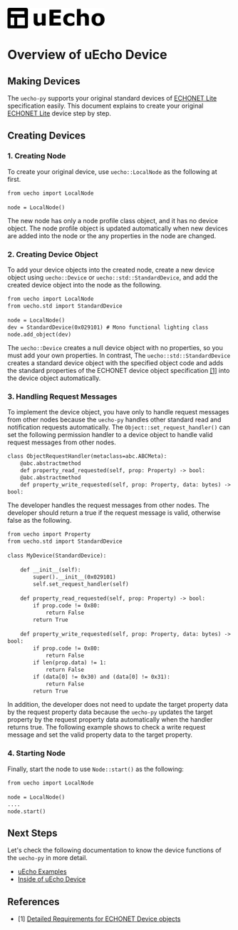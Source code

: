 ![logo](img/logo.png)

# Overview of uEcho Device

## Making Devices

The `uecho-py` supports your original standard devices of [ECHONET Lite][enet] specification easily. This document explains to create your original  [ECHONET Lite][enet] device step by step.

## Creating Devices

### 1. Creating Node

To create your original device, use `uecho::LocalNode` as the following at first.


```
from uecho import LocalNode

node = LocalNode()
```

The new node has only a node profile class object, and it has no device object. The node profile object is updated automatically when new devices are added into the node or the any properties in the node are changed.

### 2. Creating Device Object

To add your device objects into the created node, create a new device object using `uecho::Device` or `uecho::std::StandardDevice`, and add the created device object into the node as the following.

```
from uecho import LocalNode
from uecho.std import StandardDevice

node = LocalNode()
dev = StandardDevice(0x029101) # Mono functional lighting class
node.add_object(dev)
```

The `uecho::Device` creates a null device object with no properties, so you must add your own properties. In contrast, The `uecho::std::StandardDevice` creates a standard device object with the specified object code and adds the standard properties of the ECHONET device object specification [\[1\]][enet-spec] into the device object automatically.

### 3. Handling Request Messages 

To implement the device object, you have only to handle request messages from other nodes because the `uecho-py` handles other standard read and notification requests automatically.  The `Object::set_request_handler()` can set the following permission handler to a device object to handle valid request messages from other nodes. 

```
class ObjectRequestHandler(metaclass=abc.ABCMeta):
    @abc.abstractmethod
    def property_read_requested(self, prop: Property) -> bool:
    @abc.abstractmethod
    def property_write_requested(self, prop: Property, data: bytes) -> bool:
```

The developer handles the request messages from other nodes. The developer should return a true if the request message is valid, otherwise false as the following.

```
from uecho import Property
from uecho.std import StandardDevice

class MyDevice(StandardDevice):

    def __init__(self):
        super().__init__(0x029101)
        self.set_request_handler(self)

    def property_read_requested(self, prop: Property) -> bool:
        if prop.code != 0x80:
            return False
        return True

    def property_write_requested(self, prop: Property, data: bytes) -> bool:
        if prop.code != 0x80:
            return False
        if len(prop.data) != 1:
            return False
        if (data[0] != 0x30) and (data[0] != 0x31):
            return False
        return True
```

 In addition, the developer does not need to update the target property data by the request property data because the `uecho-py` updates the target property by the request property data automatically when the handler returns true. The following example shows to check a write request message and set the valid property data to the target property.

### 4. Starting Node

Finally, start the node to use `Node::start()` as the following:

```
from uecho import LocalNode

node = LocalNode()
....
node.start()
```

## Next Steps

Let's check the following documentation to know the device functions of the `uecho-py` in more detail.

- [uEcho Examples](./examples.md)
- [Inside of uEcho Device](./device_inside.md)

## References

- \[1\] [Detailed Requirements for ECHONET Device objects][enet-spec]

[enet]:http://echonet.jp/english/
[enet-spec]:http://www.echonet.gr.jp/english/spec/index.htm

